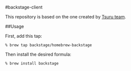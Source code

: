 #backstage-client

This repository is based on the one created by [Tsuru team](https://github.com/tsuru/homebrew-tsuru).

##Usage

First, add this tap:

	% brew tap backstage/homebrew-backstage

Then install the desired formula:

	% brew install backstage
